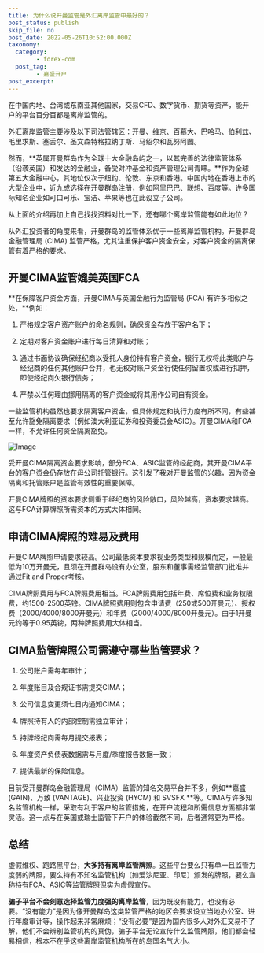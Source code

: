 ```yaml
---
title: 为什么说开曼监管是外汇离岸监管中最好的？
post_status: publish
skip_file: no
post_date: 2022-05-26T10:52:00.000Z
taxonomy:
  category:
        - forex-com
  post_tag:
        - 嘉盛开户
post_excerpt: 
---
```

在中国内地、台湾或东南亚其他国家，交易CFD、数字货币、期货等资产，能开户的平台百分百都是离岸监管的。

外汇离岸监管主要涉及以下司法管辖区：开曼、维京、百慕大、巴哈马、伯利兹、毛里求斯、塞舌尔、圣文森特格拉纳丁斯、马绍尔和瓦努阿图。

然而，**英属开曼群岛作为全球十大金融岛屿之一，以其完善的法律监管体系（沿袭英国）和发达的金融业，备受对冲基金和资产管理公司青睐。**作为全球第五大金融中心，其地位仅次于纽约、伦敦、东京和香港。中国内地在香港上市的大型企业中，近九成选择在开曼群岛注册，例如阿里巴巴、联想、百度等。许多国际知名企业如可口可乐、宝洁、苹果等也在此设立子公司。

从上面的介绍再加上自己找找资料对比一下，还有哪个离岸监管能有如此地位？

从外汇投资者的角度来看，开曼群岛的监管体系优于一些离岸监管机构。开曼群岛金融管理局 (CIMA) 监管严格，尤其注重保护客户资金安全，对客户资金的隔离保管有着严格的要求。

## 开曼CIMA监管媲美英国FCA

**在保障客户资金方面，开曼CIMA与英国金融行为监管局 (FCA) 有许多相似之处，**例如：

1. 严格规定客户资产账户的命名规则，确保资金存放于客户名下；

1. 定期对客户资金账户进行每日清算和对账；

1. 通过书面协议确保经纪商以受托人身份持有客户资金，银行无权将此类账户与经纪商的任何其他账户合并，也无权对账户资金行使任何留置权或进行扣押，即使经纪商欠银行债务；

1. 严禁以任何理由挪用隔离的客户资金或将其用作公司自有资金。

一些监管机构虽然也要求隔离客户资金，但具体规定和执行力度有所不同，有些甚至允许豁免隔离要求（例如澳大利亚证券和投资委员会ASIC）。开曼CIMA和FCA一样，不允许任何资金隔离豁免。

![Image](https://prod-files-secure.s3.us-west-2.amazonaws.com/39ed1227-6d7d-4570-be36-9ccd4a2c4241/bd849744-3fcb-4a37-8312-357962c8f065/image.png?X-Amz-Algorithm=AWS4-HMAC-SHA256&X-Amz-Content-Sha256=UNSIGNED-PAYLOAD&X-Amz-Credential=ASIAZI2LB4666VTZ3MMN%2F20250325%2Fus-west-2%2Fs3%2Faws4_request&X-Amz-Date=20250325T101436Z&X-Amz-Expires=3600&X-Amz-Security-Token=IQoJb3JpZ2luX2VjEKr%2F%2F%2F%2F%2F%2F%2F%2F%2F%2FwEaCXVzLXdlc3QtMiJGMEQCICktufk6jl99KcC6ZEbyUrqeVASc75ugSVMcdhmIuMzVAiAnjjOiEzBmnc8c1kYZqoFbOeGIvRKyF5nSRLko24hdDCr%2FAwgSEAAaDDYzNzQyMzE4MzgwNSIMIjJsBwOdVcS2T9SDKtwDsx6jvQlfQv7J1GoKQ8XSxd2mR7L73r2aCMfupaH7xD3tdB%2BxsqXLrLHbUJa%2FI0bm0%2ByiuPn%2FMX1P36wvxow4QPT3O84k2KGyY%2BmOGgBluO0b5Ry6N9XZtQ1tk6seLinu%2BAAOnEilXWdoHNW81%2ByukIrJmOVP%2FBee%2F8LUEPaTWGchxBa7VxrCpLuGBGRfIvUJuqYhsuxLqkiuF35PpjQ8QUQceWMi8jDCXLorSMki%2BtzzoOpK1ISoj%2Fy2%2FxNcWrfcJ1JmPTsYVbFHWx6v909m8MvLJf4MJLhLfcFZJILUtnjm1CiLqJqpW596fHrAprXGbyWzm8ejS%2BY7PnVGYLKKKGAvN7r%2BCL3R200YPy77V38ED5bpW8%2BocFFlb7nHspGx38mDa4FuwwEgSN8nzPvsOrCWwXlgNKn0chdU1ogHRXejSu9DkQF3aEBi3kI7L9p8MTiMtqfJoBEPAHY%2BfCIST5N8uBBPjf1BH%2BqLZBd5EHhvM0YMf%2FcU68%2FqSBrmmMAQqq09JzhCkLuwZQWv8DWnvm7HFs74H3TyIpf5reOirv54Z3bWq%2FumDCdIrivAJkq%2FIhe%2FqyfED7%2FKoN8B%2FNByzwnLl8Y5Q%2FRda08gnsYJ%2BmqMlouge6xAi8i32Bww5OqJvwY6pgFVwutiIRXv8gFi2owCO1MNTuJN4glSWIX9ab6SwSDqbhdy3K1rEmr0diAneObMZhy5BhyhZcAKe98WZAVcUG7Se47oZjt1zkeviHSl2EDL8aKIcVDe%2FoR0ReFUX%2B73dLf4iNijovSyIuB%2Bre4BNQwZ11ObM6K%2FR2cNnX0Rf6Qt3nKj9qOwIxOKbVFOsO86%2FlbBleQd2zCzHAh62gpYIxh0E7JbBU8E&X-Amz-Signature=c3dec2916a37dd9dc7f12c8e284b8d4a45bbefea1de16a427772dd3b766e487f&X-Amz-SignedHeaders=host&x-id=GetObject)

受开曼CIMA隔离资金要求影响，部分FCA、ASIC监管的经纪商，其开曼CIMA平台的客户资金仍存放在母公司托管银行。这引发了我对开曼监管的兴趣，因为资金隔离和托管账户是监管有效性的重要保障。

开曼CIMA牌照的资本要求侧重于经纪商的风险敞口，风险越高，资本要求越高。这与FCA计算牌照所需资本的方式大体相同。

## **申请CIMA牌照的难易及费用**

开曼CIMA牌照申请要求较高。公司最低资本要求视业务类型和规模而定，一般最低为10万开曼元，且须在开曼群岛设有办公室，股东和董事需经监管部门批准并通过Fit and Proper考核。

CIMA牌照费用与FCA牌照费用相当。FCA牌照费用包括年费、席位费和业务权限费，约1500-2500英镑。CIMA牌照费用则包含申请费（250或500开曼元）、授权费（2000/4000/8000开曼元）和年费（2000/4000/8000开曼元）。由于1开曼元约等于0.95英镑，两种牌照费用大体相当。

## CIMA监管牌照公司需遵守哪些监管要求？

1. 公司账户需每年审计；

1. 年度账目及合规证书需提交CIMA；

1. 公司信息变更须七日内通知CIMA；

1. 牌照持有人的内部控制需独立审计；

1. 持牌经纪商需每月提交报表；

1. 年度资产负债表数据需与月度/季度报告数据一致；

1. 提供最新的保险信息。

目前受开曼群岛金融管理局（CIMA）监管的知名交易平台并不多，例如**嘉盛 (GAIN)、万致 (VANTAGE)、兴业投资 (HYCM) 和 SVSFX **等。CIMA与许多知名监管机构一样，采取有利于客户的监管措施，在开户流程和所需信息方面都非常灵活。这一点与在英国或瑞士监管下开户的体验截然不同，后者通常更为严格。

## 总结

虚假维权、跑路黑平台，**大多持有离岸监管牌照**。这些平台要么只有单一且监管力度弱的牌照，要么持有不知名监管机构（如爱沙尼亚、印尼）颁发的牌照，要么宣称持有FCA、ASIC等监管牌照但实为虚假宣传。

**骗子平台不会刻意选择监管力度强的离岸监管**，因为既没有能力，也没有必要。“没有能力”是因为像开曼群岛这类监管严格的地区会要求设立当地办公室、进行年度审计等，操作起来非常麻烦；“没有必要”是因为国内很多人对外汇交易不了解，他们不会辨别监管机构的真伪，骗子平台无论宣传什么监管牌照，他们都会轻易相信，根本不在乎这些离岸监管机构所在的岛国名气大小。